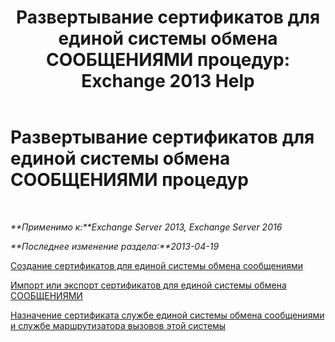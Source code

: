 ﻿---
title: 'Развертывание сертификатов для единой системы обмена СООБЩЕНИЯМИ процедур: Exchange 2013 Help'
TOCTitle: Развертывание сертификатов для единой системы обмена СООБЩЕНИЯМИ процедур
ms:assetid: 21631c68-86ad-4f00-a1eb-dcc2758f6bf0
ms:mtpsurl: https://technet.microsoft.com/ru-ru/library/Dn205139(v=EXCHG.150)
ms:contentKeyID: 54652111
ms.date: 05/22/2018
mtps_version: v=EXCHG.150
ms.translationtype: MT
---

# Развертывание сертификатов для единой системы обмена СООБЩЕНИЯМИ процедур

 

_**Применимо к:**Exchange Server 2013, Exchange Server 2016_

_**Последнее изменение раздела:**2013-04-19_

[Создание сертификатов для единой системы обмена сообщениями](create-certificates-for-um-exchange-2013-help.md)

[Импорт или экспорт сертификатов для единой системы обмена СООБЩЕНИЯМИ](import-or-export-certificates-for-um-exchange-2013-help.md)

[Назначение сертификата службе единой системы обмена сообщениями и службе маршрутизатора вызовов этой системы](assign-a-certificate-to-the-um-and-um-call-router-services-exchange-2013-help.md)

